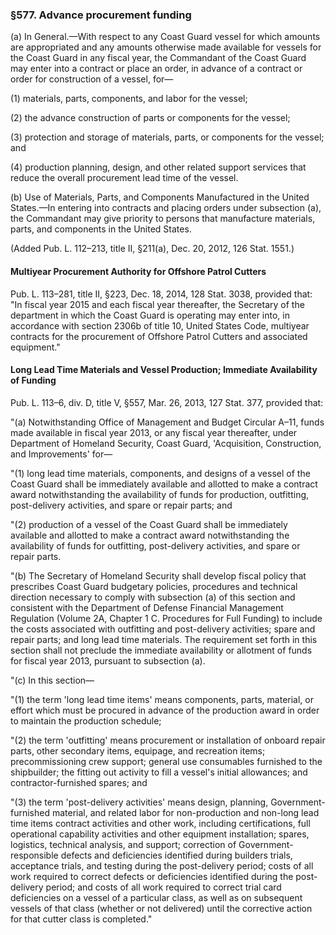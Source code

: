 ### §577. Advance procurement funding ###

(a) In General.—With respect to any Coast Guard vessel for which amounts are appropriated and any amounts otherwise made available for vessels for the Coast Guard in any fiscal year, the Commandant of the Coast Guard may enter into a contract or place an order, in advance of a contract or order for construction of a vessel, for—

(1) materials, parts, components, and labor for the vessel;

(2) the advance construction of parts or components for the vessel;

(3) protection and storage of materials, parts, or components for the vessel; and

(4) production planning, design, and other related support services that reduce the overall procurement lead time of the vessel.

(b) Use of Materials, Parts, and Components Manufactured in the United States.—In entering into contracts and placing orders under subsection (a), the Commandant may give priority to persons that manufacture materials, parts, and components in the United States.

(Added Pub. L. 112–213, title II, §211(a), Dec. 20, 2012, 126 Stat. 1551.)

#### Multiyear Procurement Authority for Offshore Patrol Cutters ####

Pub. L. 113–281, title II, §223, Dec. 18, 2014, 128 Stat. 3038, provided that: "In fiscal year 2015 and each fiscal year thereafter, the Secretary of the department in which the Coast Guard is operating may enter into, in accordance with section 2306b of title 10, United States Code, multiyear contracts for the procurement of Offshore Patrol Cutters and associated equipment."

#### Long Lead Time Materials and Vessel Production; Immediate Availability of Funding ####

Pub. L. 113–6, div. D, title V, §557, Mar. 26, 2013, 127 Stat. 377, provided that:

"(a) Notwithstanding Office of Management and Budget Circular A–11, funds made available in fiscal year 2013, or any fiscal year thereafter, under Department of Homeland Security, Coast Guard, 'Acquisition, Construction, and Improvements' for—

"(1) long lead time materials, components, and designs of a vessel of the Coast Guard shall be immediately available and allotted to make a contract award notwithstanding the availability of funds for production, outfitting, post-delivery activities, and spare or repair parts; and

"(2) production of a vessel of the Coast Guard shall be immediately available and allotted to make a contract award notwithstanding the availability of funds for outfitting, post-delivery activities, and spare or repair parts.

"(b) The Secretary of Homeland Security shall develop fiscal policy that prescribes Coast Guard budgetary policies, procedures and technical direction necessary to comply with subsection (a) of this section and consistent with the Department of Defense Financial Management Regulation (Volume 2A, Chapter 1 C. Procedures for Full Funding) to include the costs associated with outfitting and post-delivery activities; spare and repair parts; and long lead time materials. The requirement set forth in this section shall not preclude the immediate availability or allotment of funds for fiscal year 2013, pursuant to subsection (a).

"(c) In this section—

"(1) the term 'long lead time items' means components, parts, material, or effort which must be procured in advance of the production award in order to maintain the production schedule;

"(2) the term 'outfitting' means procurement or installation of onboard repair parts, other secondary items, equipage, and recreation items; precommissioning crew support; general use consumables furnished to the shipbuilder; the fitting out activity to fill a vessel's initial allowances; and contractor-furnished spares; and

"(3) the term 'post-delivery activities' means design, planning, Government-furnished material, and related labor for non-production and non-long lead time items contract activities and other work, including certifications, full operational capability activities and other equipment installation; spares, logistics, technical analysis, and support; correction of Government-responsible defects and deficiencies identified during builders trials, acceptance trials, and testing during the post-delivery period; costs of all work required to correct defects or deficiencies identified during the post-delivery period; and costs of all work required to correct trial card deficiencies on a vessel of a particular class, as well as on subsequent vessels of that class (whether or not delivered) until the corrective action for that cutter class is completed."